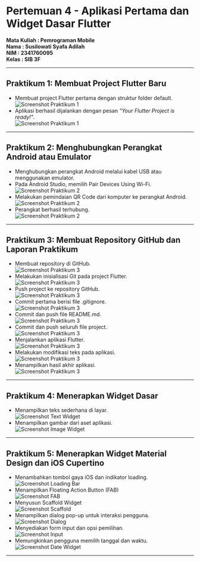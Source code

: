 # Pertemuan 4 - Aplikasi Pertama dan Widget Dasar Flutter

**Mata Kuliah : Pemrograman Mobile**  
**Nama        : Susilowati Syafa Adilah**  
**NIM         : 2341760095**  
**Kelas       : SIB 3F**  

---

## Praktikum 1: Membuat Project Flutter Baru  
- Membuat project Flutter pertama dengan struktur folder default.  
![Screenshot Praktikum 1](images/prak1.1.png)
- Aplikasi berhasil dijalankan dengan pesan *"Your Flutter Project is ready!"*.  
![Screenshot Praktikum 1](images/prak1.2.png)

---

## Praktikum 2: Menghubungkan Perangkat Android atau Emulator  
- Menghubungkan perangkat Android melalui kabel USB atau menggunakan emulator.  
- Pada Android Studio, memilih Pair Devices Using Wi-Fi.  
![Screenshot Praktikum 2](images/Prak2.2png)
- Melakukan pemindaian QR Code dari komputer ke perangkat Android.  
![Screenshot Praktikum 2](images/Prak2.3.png)
- Perangkat berhasil terhubung.  
![Screenshot Praktikum 2](images/Prak2.4.png)

---

## Praktikum 3: Membuat Repository GitHub dan Laporan Praktikum  
- Membuat repository di GitHub.  
![Screenshot Praktikum 3](images/prak3.1.png)
- Melakukan inisialisasi Git pada project Flutter.  
![Screenshot Praktikum 3](images/prak3.2.png)
- Push project ke repository GitHub.  
![Screenshot Praktikum 3](images/prak3.3.png)
- Commit pertama berisi file .gitignore.  
![Screenshot Praktikum 3](images/prak3.4.png)
- Commit dan push file README.md.  
![Screenshot Praktikum 3](images/prak3.5.png)
- Commit dan push seluruh file project.  
![Screenshot Praktikum 3](images/prak3.6.png)
- Menjalankan aplikasi Flutter.  
![Screenshot Praktikum 3](images/prak3.7.png)
- Melakukan modifikasi teks pada aplikasi.  
![Screenshot Praktikum 3](images/prak3.8.png)
- Menampilkan hasil akhir aplikasi.  
![Screenshot Praktikum 3](images/prak3.9.png)

---

## Praktikum 4: Menerapkan Widget Dasar  
 
- Menampilkan teks sederhana di layar.  
![Screenshot Text Widget](images/text_widget.png)
- Menampilkan gambar dari aset aplikasi.  
![Screenshot Image Widget](images/image_widget.png)

---

## Praktikum 5: Menerapkan Widget Material Design dan iOS Cupertino  

- Menambahkan tombol gaya iOS dan indikator loading.  
![Screenshot Loading Bar](images/loading_bar.png)
- Menampilkan Floating Action Button (FAB)  
![Screenshot FAB](images/fab.png)
- Menyusun Scaffold Widget  
![Screenshot Scaffold](images/scaffold_widget.png)
- Menampilkan dialog pop-up untuk interaksi pengguna.  
![Screenshot Dialog](images/dialog_widget.png)
- Menyediakan form input dan opsi pemilihan.  
![Screenshot Input](images/input_widget.png)
- Memungkinkan pengguna memilih tanggal dan waktu.  
![Screenshot Date Widget](images/date_widget.png)

---
